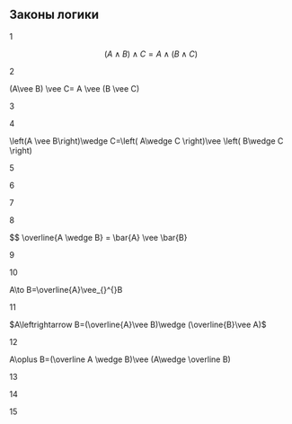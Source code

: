 ## Законы логики


1 

$$(A \wedge B)\wedge C=A\wedge(B\wedge C)$$



2 

(A\vee B) \vee C= A \vee (B \vee C)



3



4 

\left(A \vee  B\right)\wedge C=\left( A\wedge C \right)\vee \left( B\wedge C \right)



5



6



7



8

$$ \overline{A \wedge B} = \bar{A} \vee \bar{B} 

9



10 

A\to B=\overline{A}\vee_{}^{}B



11

$A\leftrightarrow B=(\overline{A}\vee B)\wedge (\overline{B}\vee A)$



12  

A\oplus B=(\overline A	\wedge B)\vee (A\wedge \overline B)



13



14



15


